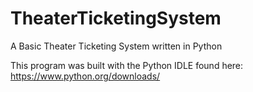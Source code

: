 # TheaterTicketingSystem
A Basic Theater Ticketing System written in Python

This program was built with the Python IDLE found here: https://www.python.org/downloads/

